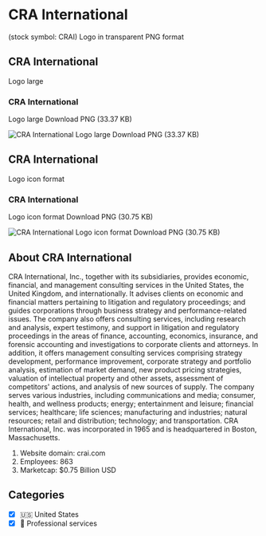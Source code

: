 # CRA International
 (stock symbol: CRAI) Logo in transparent PNG format

## CRA International
 Logo large

### CRA International
 Logo large Download PNG (33.37 KB)

![CRA International
 Logo large Download PNG (33.37 KB)](/img/orig/CRAI_BIG-24cf9f14.png)

## CRA International
 Logo icon format

### CRA International
 Logo icon format Download PNG (30.75 KB)

![CRA International
 Logo icon format Download PNG (30.75 KB)](/img/orig/CRAI-3523454b.png)

## About CRA International


CRA International, Inc., together with its subsidiaries, provides economic, financial, and management consulting services in the United States, the United Kingdom, and internationally. It advises clients on economic and financial matters pertaining to litigation and regulatory proceedings; and guides corporations through business strategy and performance-related issues. The company also offers consulting services, including research and analysis, expert testimony, and support in litigation and regulatory proceedings in the areas of finance, accounting, economics, insurance, and forensic accounting and investigations to corporate clients and attorneys. In addition, it offers management consulting services comprising strategy development, performance improvement, corporate strategy and portfolio analysis, estimation of market demand, new product pricing strategies, valuation of intellectual property and other assets, assessment of competitors' actions, and analysis of new sources of supply. The company serves various industries, including communications and media; consumer, health, and wellness products; energy; entertainment and leisure; financial services; healthcare; life sciences; manufacturing and industries; natural resources; retail and distribution; technology; and transportation. CRA International, Inc. was incorporated in 1965 and is headquartered in Boston, Massachusetts.

1. Website domain: crai.com
2. Employees: 863
3. Marketcap: $0.75 Billion USD


## Categories
- [x] 🇺🇸 United States
- [x] 💼 Professional services
